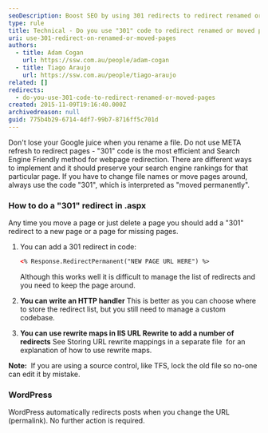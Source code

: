 ```yaml
---
seoDescription: Boost SEO by using 301 redirects to redirect renamed or moved pages effectively
type: rule
title: Technical - Do you use "301" code to redirect renamed or moved pages?
uri: use-301-redirect-on-renamed-or-moved-pages
authors:
  - title: Adam Cogan
    url: https://ssw.com.au/people/adam-cogan
  - title: Tiago Araujo
    url: https://ssw.com.au/people/tiago-araujo
related: []
redirects:
  - do-you-use-301-code-to-redirect-renamed-or-moved-pages
created: 2015-11-09T19:16:40.000Z
archivedreason: null
guid: 775b4b29-6714-4df7-99b7-8716ff5c701d
---
```


Don't lose your Google juice when you rename a file. Do not use META refresh to redirect pages - "301" code is the most efficient and Search Engine Friendly method for webpage redirection. There are different ways to implement and it should preserve your search engine rankings for that particular page. If you have to change file names or move pages around, always use the code "301", which is interpreted as "moved permanently".

<!--endintro-->

### How to do a "301" redirect in .aspx

Any time you move a page or just delete a page you should add a "301" redirect to a new page or a page for missing pages.

1. You can add a 301 redirect in code:

    ```xml
    <% Response.RedirectPermanent("NEW PAGE URL HERE") %>
    ```

    Although this works well it is difficult to manage the list of redirects and you need to keep the page around.

2. **You can write an HTTP handler**
   This is better as you can choose where to store the redirect list, but you still need to manage a custom codebase.

3. **You can use rewrite maps in IIS URL Rewrite to add a number of redirects**
   See Storing URL rewrite mappings in a separate file  for an explanation of how to use rewrite maps.

**Note:**  If you are using a source control, like TFS, lock the old file so no-one can edit it by mistake.

### WordPress

WordPress automatically redirects posts when you change the URL (permalink). No further action is required.